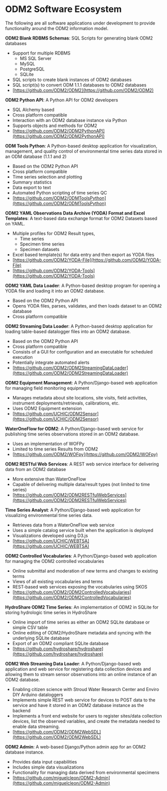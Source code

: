 ODM2 Software Ecosystem
=======================

The following are all software applications under development to provide functionality around the ODM2 information model.

**ODM2 Blank RDBMS Schemas**: SQL Scripts for generating blank ODM2 databases
* Support for multiple RDBMS
    * MS SQL Server
    * MySQL
    * PostgreSQL
    * SQLite
* SQL scripts to create blank instances of ODM2 databases
* SQL script(s) to convert ODM 1.1.1 databases to ODM2 databases
* [https://github.com/ODM2/ODM2](https://github.com/ODM2/ODM2) 

**ODM2 Python API**: A Python API for ODM2 developers
* SQL Alchemy based
* Cross platform compatible
* Interaction with an ODM2 database instance via Python
* Supports objects and methods for ODM2
* [https://github.com/ODM2/ODM2PythonAPI](https://github.com/ODM2/ODM2PythonAPI) 

**ODM Tools Python**: A Python-based desktop application for visualization, management, and quality control of environmental time series data stored in an ODM database (1.1.1 and 2)
* Based on the ODM2 Python API
* Cross platform compatible
* Time series selection and plotting
* Summary statistics
* Data export to text
* Automated Python scripting of time series QC
* [https://github.com/ODM2/ODMToolsPython](https://github.com/ODM2/ODMToolsPython) 

**ODM2 YAML Observations Data Archive (YODA) Format and Excel Templates**:  A text-based data exchange format for ODM2 Datasets based on YAML.
* Multiple profiles for ODM2 Result types, 
    * Time series
    * Specimen time series
    * Specimen datasets
* Excel based template(s) for data entry and then export as YODA files
* [https://github.com/ODM2/YODA-File](https://github.com/ODM2/YODA-File) 
* [https://github.com/ODM2/YODA-Tools](https://github.com/ODM2/YODA-Tools) 

**ODM2 YAML Data Loader**:  A Python-based desktop program for opening a YODA file and loading it into an ODM2 database.
* Based on the ODM2 Python API
* Opens YODA files, parses, validates, and then loads dataset to an ODM2 database
* Cross platform compatible

**ODM2 Streaming Data Loader**: A Python-based desktop application for loading table-based datalogger files into an ODM2 database.
* Based on the ODM2 Python API
* Cross platform compatible
* Consists of a GUI for configuration and an executable for scheduled execution
* Potentially integrate automated alerts
* [https://github.com/ODM2/ODM2StreamingDataLoader](https://github.com/ODM2/ODM2StreamingDataLoader) 

**ODM2 Equipment Management**:  A Python/Django-based web application for managing field monitoring equipment
* Manages metadata about site locations, site visits, field activities, instrument deployments/retrievals, calibrations, etc.
* Uses ODM2 Equipment extension
* [https://github.com/UCHIC/ODM2Sensor](https://github.com/UCHIC/ODM2Sensor) 

**WaterOneFlow for ODM2**:  A Python/Django-based web service for publishing time series observations stored in an ODM2 database.
* Uses an implementation of WOFPy
* Limited to time series Results from ODM2
* [https://github.com/ODM2/WOFpy](https://github.com/ODM2/WOFpy) 

**ODM2 RESTful Web Services**: A REST web service interface for delivering data from an ODM2 database
* More extensive than WaterOneFlow
* Capable of delivering multiple data/result types (not limited to time series)
* [https://github.com/ODM2/ODM2RESTfulWebServices](https://github.com/ODM2/ODM2RESTfulWebServices) 

**Time Series Analyst**:  A Python/Django-based web application for visualizing environmental time series data.
* Retrieves data from a WaterOneFlow web service
* Uses a simple catalog service built when the application is deployed
* Visualizations developed using D3.js
* [https://github.com/UCHIC/WEBTSA](https://github.com/UCHIC/WEBTSA) 

**ODM2 Controlled Vocabularies**:  A Python/Django-based web application for managing the ODM2 controlled vocabularies
* Online submittal and moderation of new terms and changes to existing terms
* Views of all existing vocabularies and terms
* REST-based web services exposing the vocabularies using SKOS
* [https://github.com/ODM2/ODM2ControlledVocabularies](https://github.com/ODM2/ODM2ControlledVocabularies) 

**HydroShare ODM2 Time Series**: An implementation of ODM2 in SQLite for storing hydrologic time series in HydroShare
* Online import of time series as either an ODM2 SQLite database or simple CSV table
* Online editing of ODM2/HydroShare metadata and syncing with the underlying SQLite database
* Export of an ODM2 compliant SQLite database
* [https://github.com/hydroshare/hydroshare](https://github.com/hydroshare/hydroshare) 

**ODM2 Web Streaming Data Loader**: A Python/Django-based web application and web service for registering data collection devices and allowing them to stream sensor observations into an online instance of an ODM2 database.
* Enabling citizen science with Stroud Water Research Center and Enviro DIY Arduino dataloggers
* Implements simple REST web service for devices to POST data to the service and have it stored in an ODM2 database instance as the backend
* Implements a front end website for users to register sites/data collection devices, list the observed variables, and create the metadata needed to enable data streaming.
* [https://github.com/ODM2/ODM2WebSDL](https://github.com/ODM2/ODM2WebSDL)

**ODM2 Admin**: A web-based Django/Python admin app for an ODM2 database instance. 
* Provides data input capabilities
* Includes simple data visualizations
* Functionality for managing data derived from environmental specimens
* [https://github.com/miguelcleon/ODM2-Admin](https://github.com/miguelcleon/ODM2-Admin)